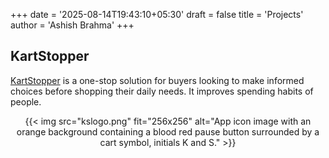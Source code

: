 +++
date = '2025-08-14T19:43:10+05:30'
draft = false
title = 'Projects'
author = 'Ashish Brahma'
+++

## KartStopper

[KartStopper](https://kartstopper.netlify.app) is a one-stop solution for buyers looking to make informed choices before shopping their daily needs. It improves spending habits of people.

<div align="center">
{{< img src="kslogo.png" fit="256x256" alt="App icon image with an orange background containing a blood red pause button surrounded by a cart symbol, initials K and S." >}}
</div> 

